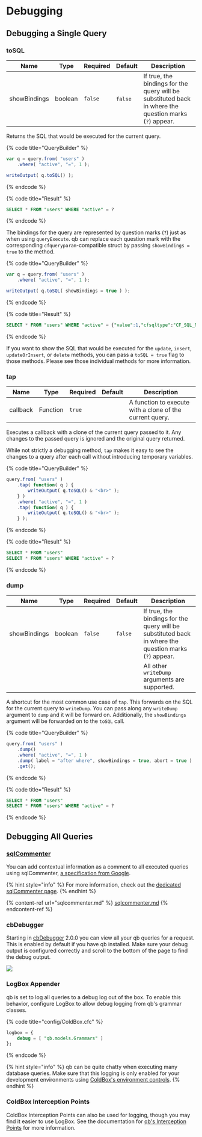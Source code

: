 # Debugging

## Debugging a Single Query

### toSQL

| Name         | Type    | Required | Default  | Description                                                                                            |
| ------------ | ------- | -------- | -------- | ------------------------------------------------------------------------------------------------------ |
| showBindings | boolean | `false`  | ​`false` | If true, the bindings for the query will be substituted back in where the question marks (`?`) appear. |

Returns the SQL that would be executed for the current query.

{% code title="QueryBuilder" %}
```javascript
var q = query.from( "users" )
    .where( "active", "=", 1 );

writeOutput( q.toSQL() );
```
{% endcode %}

{% code title="Result" %}
```sql
SELECT * FROM "users" WHERE "active" = ?
```
{% endcode %}

The bindings for the query are represented by question marks (`?`) just as when using `queryExecute`.  qb can replace each question mark with the corresponding `cfqueryparam`-compatible struct by passing `showBindings = true` to the method.

{% code title="QueryBuilder" %}
```javascript
var q = query.from( "users" )
    .where( "active", "=", 1 );

writeOutput( q.toSQL( showBindings = true ) );
```
{% endcode %}

{% code title="Result" %}
```sql
SELECT * FROM "users" WHERE "active" = {"value":1,"cfsqltype":"CF_SQL_NUMERIC","null":false}
```
{% endcode %}

If you want to show the SQL that would be executed for the `update`, `insert`, `updateOrInsert`, or `delete` methods, you can pass a `toSQL = true` flag to those methods.  Please see those individual methods for more information.

### tap

| Name     | Type     | Required | Default | Description                                              |
| -------- | -------- | -------- | ------- | -------------------------------------------------------- |
| callback | Function | `true`   | ​       | A function to execute with a clone of the current query. |

Executes a callback with a clone of the current query passed to it.  Any changes to the passed query is ignored and the original query returned.

While not strictly a debugging method, `tap` makes it easy to see the changes to a query after each call without introducing temporary variables.

{% code title="QueryBuilder" %}
```javascript
query.from( "users" )
    .tap( function( q ) {
        writeOutput( q.toSQL() & "<br>" );
    } )
    .where( "active", "=", 1 )
    .tap( function( q ) {
        writeOutput( q.toSQL() & "<br>" );
    } );
```
{% endcode %}

{% code title="Result" %}
```sql
SELECT * FROM "users"
SELECT * FROM "users" WHERE "active" = ?
```
{% endcode %}

### dump

| Name         | Type    | Required | Default | Description                                                                                            |
| ------------ | ------- | -------- | ------- | ------------------------------------------------------------------------------------------------------ |
| showBindings | boolean | `false`  | `false` | If true, the bindings for the query will be substituted back in where the question marks (`?`) appear. |
|              |         |          |         | All other `writeDump` arguments are supported.                                                         |

A shortcut for the most common use case of `tap`.  This forwards on the SQL for the current query to `writeDump`.  You can pass along any `writeDump` argument to `dump` and it will be forward on.  Additionally, the `showBindings` argument will be forwarded on to the `toSQL` call.

{% code title="QueryBuilder" %}
```javascript
query.from( "users" )
    .dump()
    .where( "active", "=", 1 )
    .dump( label = "after where", showBindings = true, abort = true )
    .get();
```
{% endcode %}

{% code title="Result" %}
```sql
SELECT * FROM "users"
SELECT * FROM "users" WHERE "active" = ?
```
{% endcode %}

## Debugging All Queries

### [sqlCommenter](sqlcommenter.md)

You can add contextual information as a comment to all executed queries using sqlCommenter, [a specification from Google](https://google.github.io/sqlcommenter/).

{% hint style="info" %}
For more information, check out the [dedicated sqlCommenter page](sqlcommenter.md).
{% endhint %}

{% content-ref url="sqlcommenter.md" %}
[sqlcommenter.md](sqlcommenter.md)
{% endcontent-ref %}

### cbDebugger

Starting in [cbDebugger](https://forgebox.io/view/cbdebugger) 2.0.0 you can view all your qb queries for a request.  This is enabled by default if you have qb installed.  Make sure your debug output is configured correctly and scroll to the bottom of the page to find the debug output.

![](../../.gitbook/assets/2020-05-04\_12-40.png)

### LogBox Appender

qb is set to log all queries to a debug log out of the box.  To enable this behavior, configure LogBox to allow debug logging from qb's grammar classes.

{% code title="config/ColdBox.cfc" %}
```sql
logbox = {
    debug = [ "qb.models.Grammars" ]
};
```
{% endcode %}

{% hint style="info" %}
qb can be quite chatty when executing many database queries.  Make sure that this logging is only enabled for your development environments using [ColdBox's environment controls](https://coldbox.ortusbooks.com/getting-started/configuration/coldbox.cfc/configuration-directives/environments).
{% endhint %}

### ColdBox Interception Points

ColdBox Interception Points can also be used for logging, though you may find it easier to use LogBox.  See the documentation for [qb's Interception Points](../options-and-utilities/interception-points.md) for more information.
